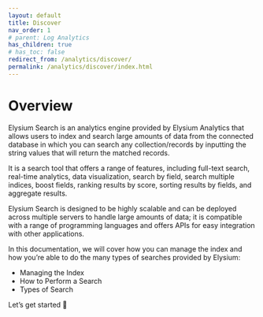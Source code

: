 ```yaml
---
layout: default
title: Discover
nav_order: 1
# parent: Log Analytics
has_children: true
# has_toc: false
redirect_from: /analytics/discover/
permalink: /analytics/discover/index.html
---
```


# Overview

Elysium Search is an analytics engine provided by Elysium Analytics that allows users to index and search large amounts of data from the connected database in which you can search any collection/records by inputting the string values that will return the matched records.

It is a search tool that offers a range of features, including full-text search, real-time analytics, data visualization, search by field, search multiple indices, boost fields, ranking results by score, sorting results by fields, and aggregate results.

Elysium Search is designed to be highly scalable and can be deployed across multiple servers to handle large amounts of data; it is compatible with a range of programming languages and offers APIs for easy integration with other applications.

In this documentation, we will cover how you can manage the index and how you’re able to do the many types of searches provided by Elysium:

* Managing the Index
* How to Perform a Search
* Types of Search

Let’s get started 🚀
